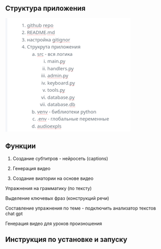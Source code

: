 ## Структура приложения

![alt text](image.png)

## Функции

1. Создание субтитров - нейросеть (captions)

2. Генерация видео 

3. Создание виатории на основе видео


Упражнения на грамматику (по тексту)

Выделение ключевых фраз (конструкций речи)

Составление упражнения по теме - подключить анализатор текстов chat gpt

Генерация видео для уроков произношения

## Инструкция по установке и запуску 

